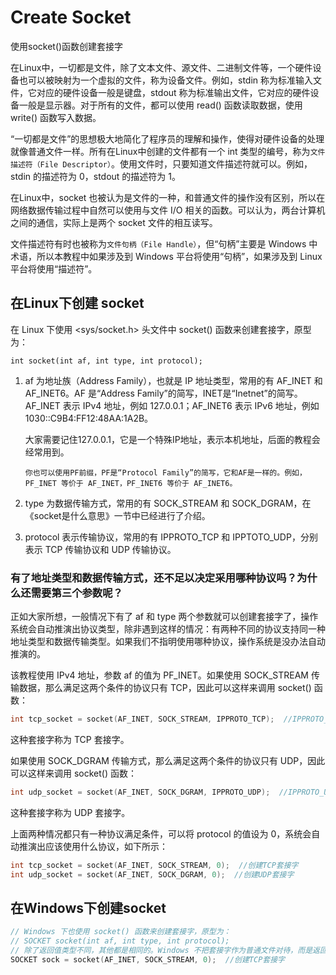 # Create Socket
使用socket()函数创建套接字

在Linux中，一切都是文件，除了文本文件、源文件、二进制文件等，一个硬件设备也可以被映射为一个虚拟的文件，称为设备文件。例如，stdin 称为标准输入文件，它对应的硬件设备一般是键盘，stdout 称为标准输出文件，它对应的硬件设备一般是显示器。对于所有的文件，都可以使用 read() 函数读取数据，使用 write() 函数写入数据。

“一切都是文件”的思想极大地简化了程序员的理解和操作，使得对硬件设备的处理就像普通文件一样。所有在Linux中创建的文件都有一个 int 类型的编号，称为`文件描述符（File Descriptor）`。使用文件时，只要知道文件描述符就可以。例如，stdin 的描述符为 0，stdout 的描述符为 1。

在Linux中，socket 也被认为是文件的一种，和普通文件的操作没有区别，所以在网络数据传输过程中自然可以使用与文件 I/O 相关的函数。可以认为，两台计算机之间的通信，实际上是两个 socket 文件的相互读写。

文件描述符有时也被称为`文件句柄（File Handle）`，但“句柄”主要是 Windows 中术语，所以本教程中如果涉及到 Windows 平台将使用“句柄”，如果涉及到 Linux 平台将使用“描述符”。


## 在Linux下创建 socket

在 Linux 下使用 <sys/socket.h> 头文件中 socket() 函数来创建套接字，原型为：

```int socket(int af, int type, int protocol);```

1) af 为地址族（Address Family），也就是 IP 地址类型，常用的有 AF_INET 和 AF_INET6。AF 是“Address Family”的简写，INET是“Inetnet”的简写。AF_INET 表示 IPv4 地址，例如 127.0.0.1；AF_INET6 表示 IPv6 地址，例如 1030::C9B4:FF12:48AA:1A2B。

	大家需要记住127.0.0.1，它是一个特殊IP地址，表示本机地址，后面的教程会经常用到。

	`你也可以使用PF前缀，PF是“Protocol Family”的简写，它和AF是一样的。例如，PF_INET 等价于 AF_INET，PF_INET6 等价于 AF_INET6。`

2) type 为数据传输方式，常用的有 SOCK_STREAM 和 SOCK_DGRAM，在《socket是什么意思》一节中已经进行了介绍。

3) protocol 表示传输协议，常用的有 IPPROTO_TCP 和 IPPTOTO_UDP，分别表示 TCP 传输协议和 UDP 传输协议。


### 有了地址类型和数据传输方式，还不足以决定采用哪种协议吗？为什么还需要第三个参数呢？

正如大家所想，一般情况下有了 af 和 type 两个参数就可以创建套接字了，操作系统会自动推演出协议类型，除非遇到这样的情况：有两种不同的协议支持同一种地址类型和数据传输类型。如果我们不指明使用哪种协议，操作系统是没办法自动推演的。

该教程使用 IPv4 地址，参数 af 的值为 PF_INET。如果使用 SOCK_STREAM 传输数据，那么满足这两个条件的协议只有 TCP，因此可以这样来调用 socket() 函数：
``` c
int tcp_socket = socket(AF_INET, SOCK_STREAM, IPPROTO_TCP);  //IPPROTO_TCP表示TCP协议
```
这种套接字称为 TCP 套接字。

如果使用 SOCK_DGRAM 传输方式，那么满足这两个条件的协议只有 UDP，因此可以这样来调用 socket() 函数：
``` c
int udp_socket = socket(AF_INET, SOCK_DGRAM, IPPROTO_UDP);  //IPPROTO_UDP表示UDP协议
```
这种套接字称为 UDP 套接字。

上面两种情况都只有一种协议满足条件，可以将 protocol 的值设为 0，系统会自动推演出应该使用什么协议，如下所示：
``` c
int tcp_socket = socket(AF_INET, SOCK_STREAM, 0);  //创建TCP套接字
int udp_socket = socket(AF_INET, SOCK_DGRAM, 0);  //创建UDP套接字
```


## 在Windows下创建socket

``` c
// Windows 下也使用 socket() 函数来创建套接字，原型为：
// SOCKET socket(int af, int type, int protocol);
// 除了返回值类型不同，其他都是相同的。Windows 不把套接字作为普通文件对待，而是返回 SOCKET 类型的句柄。请看下面的例子：
SOCKET sock = socket(AF_INET, SOCK_STREAM, 0);  //创建TCP套接字
```